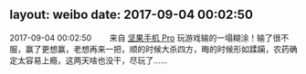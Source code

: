 layout: weibo
date: 2017-09-04 00:02:50
---
<meta name="referrer" content="no-referrer" />

2017-09-04 00:02:50  &nbsp;&nbsp;&nbsp;&nbsp;&nbsp;&nbsp; 来自 <a href="http://app.weibo.com/t/feed/Z4AgP" rel="nofollow">坚果手机 Pro</a>
玩游戏输的一塌糊涂！输了很不服，赢了更想赢，老想再来一把，顺的时候大杀四方，晦的时候形如蹂躏，农药确定太容易上瘾，这两天啥也没干，尽玩了…… ​​​

